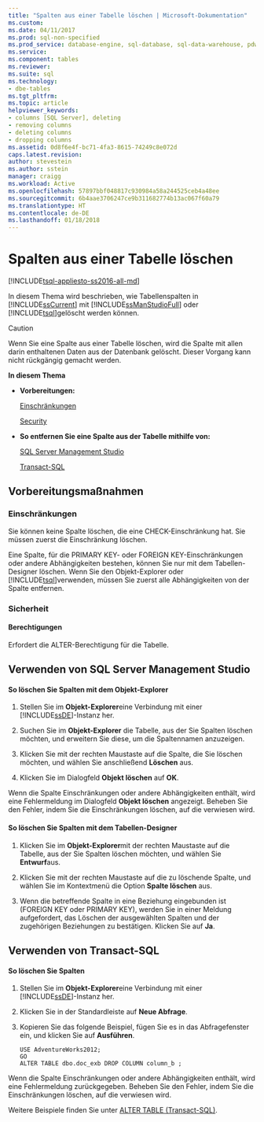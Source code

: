 ```yaml
---
title: "Spalten aus einer Tabelle löschen | Microsoft-Dokumentation"
ms.custom: 
ms.date: 04/11/2017
ms.prod: sql-non-specified
ms.prod_service: database-engine, sql-database, sql-data-warehouse, pdw
ms.service: 
ms.component: tables
ms.reviewer: 
ms.suite: sql
ms.technology:
- dbe-tables
ms.tgt_pltfrm: 
ms.topic: article
helpviewer_keywords:
- columns [SQL Server], deleting
- removing columns
- deleting columns
- dropping columns
ms.assetid: 0d8f6e4f-bc71-4fa3-8615-74249c8e072d
caps.latest.revision: 
author: stevestein
ms.author: sstein
manager: craigg
ms.workload: Active
ms.openlocfilehash: 57897bbf048817c930984a58a244525ceb4a48ee
ms.sourcegitcommit: 6b4aae3706247ce9b311682774b13ac067f60a79
ms.translationtype: HT
ms.contentlocale: de-DE
ms.lasthandoff: 01/18/2018
---
```

# <a name="delete-columns-from-a-table"></a>Spalten aus einer Tabelle löschen
[!INCLUDE[tsql-appliesto-ss2016-all-md](../../includes/tsql-appliesto-ss2016-all-md.md)]

  In diesem Thema wird beschrieben, wie Tabellenspalten in [!INCLUDE[ssCurrent](../../includes/sscurrent-md.md)] mit [!INCLUDE[ssManStudioFull](../../includes/ssmanstudiofull-md.md)] oder [!INCLUDE[tsql](../../includes/tsql-md.md)]gelöscht werden können.  
  
> [!CAUTION]  
>  Wenn Sie eine Spalte aus einer Tabelle löschen, wird die Spalte mit allen darin enthaltenen Daten aus der Datenbank gelöscht. Dieser Vorgang kann nicht rückgängig gemacht werden.  
  
 **In diesem Thema**  
  
-   **Vorbereitungen:**  
  
     [Einschränkungen](#Restrictions)  
  
     [Security](#Security)  
  
-   **So entfernen Sie eine Spalte aus der Tabelle mithilfe von:**  
  
     [SQL Server Management Studio](#SSMSProcedure)  
  
     [Transact-SQL](#TsqlProcedure)  
  
##  <a name="BeforeYouBegin"></a> Vorbereitungsmaßnahmen  
  
###  <a name="Restrictions"></a> Einschränkungen  
 Sie können keine Spalte löschen, die eine CHECK-Einschränkung hat. Sie müssen zuerst die Einschränkung löschen.  
  
 Eine Spalte, für die PRIMARY KEY- oder FOREIGN KEY-Einschränkungen oder andere Abhängigkeiten bestehen, können Sie nur mit dem Tabellen-Designer löschen. Wenn Sie den Objekt-Explorer oder [!INCLUDE[tsql](../../includes/tsql-md.md)]verwenden, müssen Sie zuerst alle Abhängigkeiten von der Spalte entfernen.  
  
###  <a name="Security"></a> Sicherheit  
  
####  <a name="Permissions"></a> Berechtigungen  
 Erfordert die ALTER-Berechtigung für die Tabelle.  
  
##  <a name="SSMSProcedure"></a> Verwenden von SQL Server Management Studio  
  
#### <a name="to-delete-columns-by-using-object-explorer"></a>So löschen Sie Spalten mit dem Objekt-Explorer  
  
1.  Stellen Sie im **Objekt-Explorer**eine Verbindung mit einer [!INCLUDE[ssDE](../../includes/ssde-md.md)]-Instanz her.  
  
2.  Suchen Sie im **Objekt-Explorer** die Tabelle, aus der Sie Spalten löschen möchten, und erweitern Sie diese, um die Spaltennamen anzuzeigen. 

3.  Klicken Sie mit der rechten Maustaste auf die Spalte, die Sie löschen möchten, und wählen Sie anschließend **Löschen** aus.  
  
3.  Klicken Sie im Dialogfeld **Objekt löschen** auf **OK**.  
  
 Wenn die Spalte Einschränkungen oder andere Abhängigkeiten enthält, wird eine Fehlermeldung im Dialogfeld **Objekt löschen** angezeigt. Beheben Sie den Fehler, indem Sie die Einschränkungen löschen, auf die verwiesen wird.  
  
#### <a name="to-delete-columns-by-using-table-designer"></a>So löschen Sie Spalten mit dem Tabellen-Designer  
  
1.  Klicken Sie im **Objekt-Explorer**mit der rechten Maustaste auf die Tabelle, aus der Sie Spalten löschen möchten, und wählen Sie **Entwurf**aus.  
  
2.  Klicken Sie mit der rechten Maustaste auf die zu löschende Spalte, und wählen Sie im Kontextmenü die Option **Spalte löschen** aus.  
  
3.  Wenn die betreffende Spalte in eine Beziehung eingebunden ist (FOREIGN KEY oder PRIMARY KEY), werden Sie in einer Meldung aufgefordert, das Löschen der ausgewählten Spalten und der zugehörigen Beziehungen zu bestätigen. Klicken Sie auf **Ja**.  
  
##  <a name="TsqlProcedure"></a> Verwenden von Transact-SQL  
  
#### <a name="to-delete-columns"></a>So löschen Sie Spalten  
  
1.  Stellen Sie im **Objekt-Explorer**eine Verbindung mit einer [!INCLUDE[ssDE](../../includes/ssde-md.md)]-Instanz her.  
  
2.  Klicken Sie in der Standardleiste auf **Neue Abfrage**.  
  
3.  Kopieren Sie das folgende Beispiel, fügen Sie es in das Abfragefenster ein, und klicken Sie auf **Ausführen**.  
  
    ```  
    USE AdventureWorks2012;  
    GO  
    ALTER TABLE dbo.doc_exb DROP COLUMN column_b ;  
    ```  
  
 Wenn die Spalte Einschränkungen oder andere Abhängigkeiten enthält, wird eine Fehlermeldung zurückgegeben. Beheben Sie den Fehler, indem Sie die Einschränkungen löschen, auf die verwiesen wird.  
  
 Weitere Beispiele finden Sie unter [ALTER TABLE &#40;Transact-SQL&#41;](../../t-sql/statements/alter-table-transact-sql.md).  
  
##  <a name="FollowUp"></a>  
